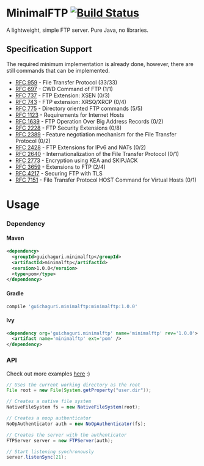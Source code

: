 # MinimalFTP [![Build Status](https://travis-ci.org/Guichaguri/MinimalFTP.svg?branch=master)](https://travis-ci.org/Guichaguri/MinimalFTP)
A lightweight, simple FTP server. Pure Java, no libraries.

## Specification Support
The required minimum implementation is already done, however, there are still commands that can be implemented.

* [RFC 959](https://tools.ietf.org/html/rfc959) - File Transfer Protocol (33/33)
* [RFC 697](https://tools.ietf.org/html/rfc697) - CWD Command of FTP (1/1)
* [RFC 737](https://tools.ietf.org/html/rfc737) - FTP Extension: XSEN (0/3)
* [RFC 743](https://tools.ietf.org/html/rfc743) - FTP extension: XRSQ/XRCP (0/4)
* [RFC 775](https://tools.ietf.org/html/rfc775) - Directory oriented FTP commands (5/5)
* [RFC 1123](https://tools.ietf.org/html/rfc1123#page-29) - Requirements for Internet Hosts
* [RFC 1639](https://tools.ietf.org/html/rfc1639) - FTP Operation Over Big Address Records (0/2)
* [RFC 2228](https://tools.ietf.org/html/rfc2228) - FTP Security Extensions (0/8)
* [RFC 2389](https://tools.ietf.org/html/rfc2389) - Feature negotiation mechanism for the File Transfer Protocol (0/2)
* [RFC 2428](https://tools.ietf.org/html/rfc2428) - FTP Extensions for IPv6 and NATs (0/2)
* [RFC 2640](https://tools.ietf.org/html/rfc2640) - Internationalization of the File Transfer Protocol (0/1)
* [RFC 2773](https://tools.ietf.org/html/rfc2773) - Encryption using KEA and SKIPJACK
* [RFC 3659](https://tools.ietf.org/html/rfc3659) - Extensions to FTP (2/4)
* [RFC 4217](https://tools.ietf.org/html/rfc4217) - Securing FTP with TLS
* [RFC 7151](https://tools.ietf.org/html/rfc7151) - File Transfer Protocol HOST Command for Virtual Hosts (0/1)

# Usage

### Dependency
#### Maven
```xml
<dependency>
  <groupId>guichaguri.minimalftp</groupId>
  <artifactId>minimalftp</artifactId>
  <version>1.0.0</version>
  <type>pom</type>
</dependency>
```

#### Gradle
```groovy
compile 'guichaguri.minimalftp:minimalftp:1.0.0'
```

#### Ivy
```xml
<dependency org='guichaguri.minimalftp' name='minimalftp' rev='1.0.0'>
  <artifact name='minimalftp' ext='pom' />
</dependency>
```

### API
Check out more examples [here](https://github.com/Guichaguri/MinimalFTP/tree/master/src/test/java/guichaguri/minimalftp) :)

```java
// Uses the current working directory as the root
File root = new File(System.getProperty("user.dir"));

// Creates a native file system
NativeFileSystem fs = new NativeFileSystem(root);

// Creates a noop authenticator
NoOpAuthenticator auth = new NoOpAuthenticator(fs);

// Creates the server with the authenticator
FTPServer server = new FTPServer(auth);

// Start listening synchronously
server.listenSync(21);
```